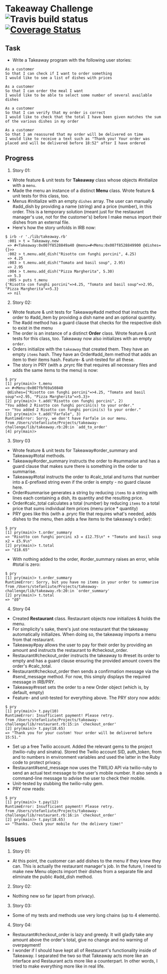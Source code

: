 Takeaway Challenge ![Travis build status](https://travis-ci.org/sliute/takeaway-challenge.svg?branch=master) [![Coverage Status](https://coveralls.io/repos/github/sliute/takeaway-challenge/badge.svg?branch=master)](https://coveralls.io/github/sliute/takeaway-challenge?branch=master)
==================

Task
-----

* Write a Takeaway program with the following user stories:

```
As a customer
So that I can check if I want to order something
I would like to see a list of dishes with prices

As a customer
So that I can order the meal I want
I would like to be able to select some number of several available dishes

As a customer
So that I can verify that my order is correct
I would like to check that the total I have been given matches the sum of the various dishes in my order

As a customer
So that I am reassured that my order will be delivered on time
I would like to receive a text such as "Thank you! Your order was placed and will be delivered before 18:52" after I have ordered
```

Progress
-----

1. Story 01:
  * Wrote feature & unit tests for __Takeaway__ class whose objects #initialize with a `menu`.
  * Made the menu an instance of a distinct __Menu__ class. Wrote feature & unit tests for this class, too.
  * Menus #initialize with an empty `dishes` array. The user can manually #add_dish by providing a name (string) and a price (number), in this order. This is a temporary solution (meant just for the restaurant manager's use, not for the customer's) before I make menus import their dishes from an external file.
  * Here's how the story unfolds in IRB now:
```
$ irb -r './lib/takeaway.rb'
 :001 > t = Takeaway.new
 => #<Takeaway:0x007f8528849a40 @menu=#<Menu:0x007f8528849900 @dishes={}>>
 :002 > t.menu.add_dish("Risotto con funghi porcini", 4.25)
 => 4.25
 :003 > t.menu.add_dish("Tomato and basil soup", 2.95)
 => 2.95
 :004 > t.menu.add_dish("Pizza Margherita", 5.30)
 => 5.3
 :005 > puts t.menu
{"Risotto con funghi porcini"=>4.25, "Tomato and basil soup"=>2.95, "Pizza Margherita"=>5.3}
 => nil
```
2. Story 02:
  * Wrote feature & unit tests for Takeaway#add method that instructs the order to #add_item by providing a dish name and an optional quantity.
  * The #add method has a guard clause that checks for the respective dish to exist in the menu
  * The order is an instance of a distinct __Order__ class. Wrote feature & unit tests for this class, too. Takeaway now also initializes with an empty `order`.
  * Orders initialize with the `takeaway` that created them. They have an empty `items` hash. They have an Order#add_item method that adds an item to their items hash. Feature- & unit-tested for all these.
  * The story in PRY (with a .pryrc file that requires all necessary files and adds the same items to the menu) is now:
  ```
  $ pry
  [1] pry(main)> t.menu
  => #<Menu:0x007fbf69a50840
   @dishes={"Risotto con funghi porcini"=>4.25, "Tomato and basil soup"=>2.95, "Pizza Margherita"=>5.3}>
  [2] pry(main)> t.add("Risotto con funghi porcini", 2)
  "You added 2 Risotto con funghi porcini(s) to your order."
  => "You added 2 Risotto con funghi porcini(s) to your order."
  [3] pry(main)> t.add("Farfale", 3)
  RuntimeError: Sorry, we don't have Farfale in our menu.
  from /Users/stefanliute/Projects/takeaway-challenge/lib/takeaway.rb:20:in `add_to_order'
  [4] pry(main)>
  ```
3. Story 03
  * Wrote feature & unit tests for Takeaway#order_summary and Takeaway#total methods.
  * Takeaway#order_summary instructs the order to #summarise and has a guard clause that makes sure there is something in the order to summarise.
  * Takeaway#total instructs the order to #calc_total and turns that number into a £-prefixed string even if the order is empty - no guard clause here.
  * Order#summarise generates a string by reducing `items` to a string with lines each containing a dish, its quantity and the resulting price.
  * Order#calc_total calculates a total (number) by reducing `items` to a total price that sums individual item prices (menu price * quantity)
  * PRY goes like this (with a .pryrc file that requires what's needed, adds dishes to the menu, then adds a few items to the takeaway's order):
  ```
  $ pry
  [1] pry(main)> t.order_summary
  => "Risotto con funghi porcini x3 = £12.75\n" + "Tomato and basil soup x2 = £5.9\n"
  [2] pry(main)> t.total
  => "£18.65"
  ```
  * With nothing added to the order, #order_summary raises an error, while #total is zero:
  ```
  $ pry
[1] pry(main)> t.order_summary
RuntimeError: Sorry, but you have no items in your order to summarise
from /Users/stefanliute/Projects/takeaway-challenge/lib/takeaway.rb:20:in `order_summary'
[2] pry(main)> t.total
=> "£0"
  ```
4. Story 04
  * Created __Restaurant__ class. Restaurant objects now initializes & holds the menu.
  * For simplicity's sake, there's just one restaurant that the takeaway automatically initializes. When doing so, the takeaway imports a menu from that restaurant.
  * Takeaway#pay allows the user to pay for their order by providing an amount and instructs the restaurant to #checkout_order.
  * Restaurant#checkout_order instructs the takeaway to #reset its order to empty and has a guard clause ensuring the provided amount covers the order's #calc_total.
  * Restaurant#checkout_order then sends a confirmation message via the #send_message method. For now, this simply displays the required message in IRB/PRY.
  * Takeaway#reset sets the order to a new Order object (which is, by default, empty)
  * Feature- and unit-tested for everything above. The PRY story now adds:
  ```
  $ pry
[1] pry(main)> t.pay(10)
RuntimeError: Insufficient payment! Please retry.
from /Users/stefanliute/Projects/takeaway-challenge/lib/restaurant.rb:15:in `checkout_order'
[2] pry(main)> t.pay(18.65)
=> "Thank you for your custom! Your order will be delivered before 15:51."
  ```
  * Set up a free Twilio account. Added the relevant gems to the project (twilio-ruby and sinatra). Stored the Twilio account SID, auth_token, from and to numbers in environment variables and used the latter in the Ruby code to protect privacy.
  * Restaurant#send_message now uses the TWILIO API via twilio-ruby to send an actual text message to the user's mobile number. It also sends a command-line message to advise the user to check their mobile.
  * Unit-tested by stubbing the twilio-ruby gem.
  * PRY now reads:
  ```
  $ pry
[1] pry(main)> t.pay(12)
RuntimeError: Insufficient payment! Please retry.
from /Users/stefanliute/Projects/takeaway-challenge/lib/restaurant.rb:16:in `checkout_order'
[2] pry(main)> t.pay(18.65)
=> "Thanks. Check your mobile for the delivery time!"
  ```


Issues
-----
1. Story 01:
  * At this point, the customer can add dishes to the menu if they knew they can. This is actually the restaurant manager's job. In the future, I need to make new Menu objects import their dishes from a separate file and eliminate the public #add_dish method.
2. Story 02:
  * Nothing new so far (apart from privacy).
3. Story 03:
  * Some of my tests and methods use very long chains (up to 4 elements).
4. Story 04:
  * Restaurant#checkout_order is lazy and greedy. It will gladly take any amount above the order's total, give no change and no warning of overpayment!
  * I wonder if I should have kept all of Restaurant's functionality inside of Takeaway. I separated the two so that Takeaway acts more like an interface and Restaurant acts more like a counterpart. In other words, I tried to make everything more like in real life.

